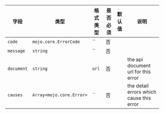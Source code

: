 | 字段 | 类型 | 格式类型 | 是否必须 | 默认值 | 说明 |
|---|---|---|---|---|---|
| `code` | `mojo.core.ErrorCode` | `` | 否 |  |  |
| `message` | `string` | `` | 否 |  |  |
| `document` | `string` | `url` | 否 |  | the api document url for this error |
| `causes` | `Array<mojo.core.Error>` | `` | 否 |  | the detail errors which cause this error |
